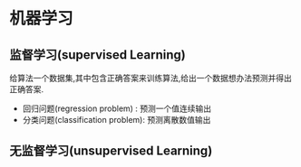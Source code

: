 # 机器学习


##  监督学习(supervised Learning)

给算法一个数据集,其中包含正确答案来训练算法,给出一个数据想办法预测并得出正确答案.

+ 回归问题(regression problem) : 预测一个值连续输出
+ 分类问题(classification problem): 预测离散数值输出 


##  无监督学习(unsupervised Learning)

